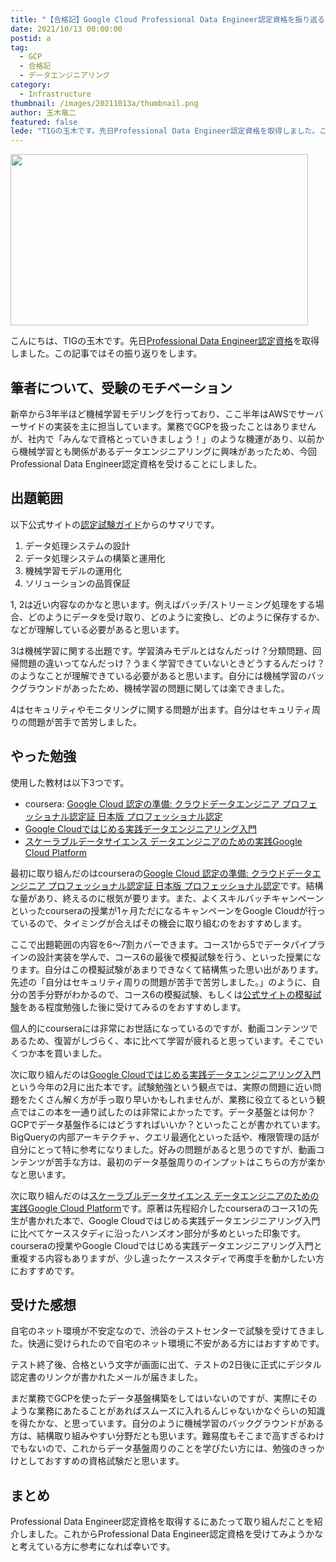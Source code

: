 ```yaml
---
title: "【合格記】Google Cloud Professional Data Engineer認定資格を振り返る"
date: 2021/10/13 00:00:00
postid: a
tag:
  - GCP
  - 合格記
  - データエンジニアリング
category:
  - Infrastructure
thumbnail: /images/20211013a/thumbnail.png
author: 玉木竜二
featured: false
lede: "TIGの玉木です。先日Professional Data Engineer認定資格を取得しました。この記事ではその振り返りをします。新卒から3年半ほど機械学習モデリングを行っており、ここ半年はAWSでサーバーサイドの実装を主に担当しています。業務でGCPを扱ったことはありませんが、社内で「みんなで資格とっていきましょう！」のような機運があり、以前から機械学習とも関係があるデータエンジニアリングに興味があったため、今回Professional Data Engineer認定資格を受けることにしました。"
---
```


<img src="/images/20211013a/follow-learning-path_2x.png" alt="" width="476" height="274" title="学習イメージ" loading="lazy">


こんにちは、TIGの玉木です。先日[Professional Data Engineer認定資格](https://cloud.google.com/certification/data-engineer?hl=ja)を取得しました。この記事ではその振り返りをします。

## 筆者について、受験のモチベーション
新卒から3年半ほど機械学習モデリングを行っており、ここ半年はAWSでサーバーサイドの実装を主に担当しています。業務でGCPを扱ったことはありませんが、社内で「みんなで資格とっていきましょう！」のような機運があり、以前から機械学習とも関係があるデータエンジニアリングに興味があったため、今回Professional Data Engineer認定資格を受けることにしました。

## 出題範囲
以下公式サイトの[認定試験ガイド](https://cloud.google.com/certification/guides/data-engineer?hl=ja)からのサマリです。

1. データ処理システムの設計
2. データ処理システムの構築と運用化
3. 機械学習モデルの運用化
4. ソリューションの品質保証

1, 2は近い内容なのかなと思います。例えばバッチ/ストリーミング処理をする場合、どのようにデータを受け取り、どのように変換し、どのように保存するか、などが理解している必要があると思います。

3は機械学習に関する出題です。学習済みモデルとはなんだっけ？分類問題、回帰問題の違いってなんだっけ？うまく学習できていないときどうするんだっけ？のようなことが理解できている必要があると思います。自分には機械学習のバックグラウンドがあったため、機械学習の問題に関しては楽できました。

4はセキュリティやモニタリングに関する問題が出ます。自分はセキュリティ周りの問題が苦手で苦労しました。

## やった勉強

使用した教材は以下3つです。

* coursera: [Google Cloud 認定の準備: クラウドデータエンジニア プロフェッショナル認定証 日本版 プロフェッショナル認定](https://ja.coursera.org/professional-certificates/gcp-data-engineering-jp)
* [Google Cloudではじめる実践データエンジニアリング入門](https://gihyo.jp/book/2021/978-4-297-11948-5)
* [スケーラブルデータサイエンス データエンジニアのための実践Google Cloud Platform](https://www.shoeisha.co.jp/book/detail/9784798158839)

最初に取り組んだのはcourseraの[Google Cloud 認定の準備: クラウドデータエンジニア プロフェッショナル認定証 日本版 プロフェッショナル認定](https://ja.coursera.org/professional-certificates/gcp-data-engineering-jp)です。結構な量があり、終えるのに根気が要ります。また、よくスキルバッチキャンペーンといったcourseraの授業が1ヶ月ただになるキャンペーンをGoogle Cloudが行っているので、タイミングが合えばその機会に取り組むのをおすすめします。

ここで出題範囲の内容を6〜7割カバーできます。コース1から5でデータパイプラインの設計実装を学んで、コース6の最後で模擬試験を行う、といった授業になります。自分はこの模擬試験があまりできなくて結構焦った思い出があります。先述の「自分はセキュリティ周りの問題が苦手で苦労しました。」のように、自分の苦手分野がわかるので、コース6の模擬試験、もしくは[公式サイトの模擬試験](https://cloud.google.com/certification/sample-questions/data-engineer?hl=ja)をある程度勉強した後に受けてみるのをおすすめします。

個人的にcourseraには非常にお世話になっているのですが、動画コンテンツであるため、復習がしづらく、本に比べて学習が疲れると思っています。そこでいくつか本を買いました。

次に取り組んだのは[Google Cloudではじめる実践データエンジニアリング入門](https://gihyo.jp/book/2021/978-4-297-11948-5)という今年の2月に出た本です。試験勉強という観点では、実際の問題に近い問題をたくさん解く方が手っ取り早いかもしれませんが、業務に役立てるという観点ではこの本を一通り試したのは非常によかったです。データ基盤とは何か？GCPでデータ基盤作るにはどうすればいいか？といったことが書かれています。BigQueryの内部アーキテクチャ、クエリ最適化といった話や、権限管理の話が自分にとって特に参考になりました。好みの問題があると思うのですが、動画コンテンツが苦手な方は、最初のデータ基盤周りのインプットはこちらの方が楽かなと思います。

次に取り組んだのは[スケーラブルデータサイエンス データエンジニアのための実践Google Cloud Platform](https://www.shoeisha.co.jp/book/detail/9784798158839)です。原著は先程紹介したcourseraのコース1の先生が書かれた本で、Google Cloudではじめる実践データエンジニアリング入門に比べてケーススタディに沿ったハンズオン部分が多めといった印象です。courseraの授業やGoogle Cloudではじめる実践データエンジニアリング入門と重複する内容もありますが、少し違ったケーススタディで再度手を動かしたい方におすすめです。

## 受けた感想
自宅のネット環境が不安定なので、渋谷のテストセンターで試験を受けてきました。快適に受けられたので自宅のネット環境に不安がある方にはおすすめです。

テスト終了後、合格という文字が画面に出て、テストの2日後に正式にデジタル認定書のリンクが書かれたメールが届きました。

まだ業務でGCPを使ったデータ基盤構築をしてはいないのですが、実際にそのような業務にあたることがあればスムーズに入れるんじゃないかなぐらいの知識を得たかな、と思っています。自分のように機械学習のバックグラウンドがある方は、結構取り組みやすい分野だとも思います。難易度もそこまで高すぎるわけでもないので、これからデータ基盤周りのことを学びたい方には、勉強のきっかけとしておすすめの資格試験だと思います。

## まとめ
Professional Data Engineer認定資格を取得するにあたって取り組んだことを紹介しました。これからProfessional Data Engineer認定資格を受けてみようかなと考えている方に参考になれば幸いです。

